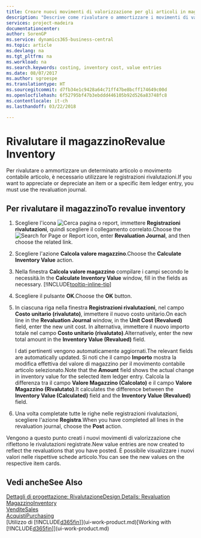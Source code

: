 ```yaml
---
title: Creare nuovi movimenti di valorizzazione per gli articoli in magazzino| Documenti Microsoft
description: "Descrive come rivalutare o ammortizzare i movimenti di valorizzazione di uno o più articoli in magazzino registrandone il corrente valore calcolato."
services: project-madeira
documentationcenter: 
author: SorenGP
ms.service: dynamics365-business-central
ms.topic: article
ms.devlang: na
ms.tgt_pltfrm: na
ms.workload: na
ms.search.keywords: costing, inventory cost, value entries
ms.date: 08/07/2017
ms.author: sgroespe
ms.translationtype: HT
ms.sourcegitcommit: d7fb34e1c9428a64c71ff47be8bcff174649c00d
ms.openlocfilehash: 6f52795bf47b3ebddd446105b92d526a83748fc8
ms.contentlocale: it-ch
ms.lasthandoff: 03/22/2018

---
```

# <a name="revalue-inventory"></a><span data-ttu-id="21d22-103">Rivalutare il magazzino</span><span class="sxs-lookup"><span data-stu-id="21d22-103">Revalue Inventory</span></span>
<span data-ttu-id="21d22-104">Per rivalutare o ammortizzare un determinato articolo o movimento contabile articolo, è necessario utilizzare le registrazioni rivalutazioni.</span><span class="sxs-lookup"><span data-stu-id="21d22-104">If you want to appreciate or depreciate an item or a specific item ledger entry, you must use the revaluation journal.</span></span>

## <a name="to-revalue-inventory"></a><span data-ttu-id="21d22-105">Per rivalutare il magazzino</span><span class="sxs-lookup"><span data-stu-id="21d22-105">To revalue inventory</span></span>
1. <span data-ttu-id="21d22-106">Scegliere l'icona ![Cerca pagina o report](media/ui-search/search_small.png "icona Cerca pagina o report"), immettere **Registrazioni rivalutazioni**, quindi scegliere il collegamento correlato.</span><span class="sxs-lookup"><span data-stu-id="21d22-106">Choose the ![Search for Page or Report](media/ui-search/search_small.png "Search for Page or Report icon") icon, enter **Revaluation Journal**, and then choose the related link.</span></span>
2. <span data-ttu-id="21d22-107">Scegliere l'azione **Calcola valore magazzino**.</span><span class="sxs-lookup"><span data-stu-id="21d22-107">Choose the **Calculate Inventory Value** action.</span></span>
3. <span data-ttu-id="21d22-108">Nella finestra **Calcola valore magazzino** compilare i campi secondo le necessità.</span><span class="sxs-lookup"><span data-stu-id="21d22-108">In the **Calculate Inventory Value** window, fill in the fields as necessary.</span></span> [!INCLUDE[tooltip-inline-tip](includes/tooltip-inline-tip_md.md)]
4. <span data-ttu-id="21d22-109">Scegliere il pulsante **OK**.</span><span class="sxs-lookup"><span data-stu-id="21d22-109">Choose the **OK** button.</span></span>
5. <span data-ttu-id="21d22-110">In ciascuna riga nella finestra **Registrazioni rivalutazioni**, nel campo **Costo unitario (rivalutato)**, immettere il nuovo costo unitario.</span><span class="sxs-lookup"><span data-stu-id="21d22-110">On each line in the **Revaluation Journal** window, in the **Unit Cost (Revalued)** field, enter the new unit cost.</span></span> <span data-ttu-id="21d22-111">In alternativa, immettere il nuovo importo totale nel campo **Costo unitario (rivalutato)**.</span><span class="sxs-lookup"><span data-stu-id="21d22-111">Alternatively, enter the new total amount in the **Inventory Value (Revalued)** field.</span></span>

    <span data-ttu-id="21d22-112">I dati pertinenti vengono automaticamente aggiornati.</span><span class="sxs-lookup"><span data-stu-id="21d22-112">The relevant fields are automatically updated.</span></span> <span data-ttu-id="21d22-113">Si noti che il campo **Importo** mostra la modifica effettiva del valore di magazzino per il movimento contabile articolo selezionato.</span><span class="sxs-lookup"><span data-stu-id="21d22-113">Note that the **Amount** field shows the actual change in inventory value for the selected item ledger entry.</span></span> <span data-ttu-id="21d22-114">Calcola la differenza tra il campo **Valore Magazzino (Calcolato)** e il campo **Valore Magazzino (Rivalutato)**.</span><span class="sxs-lookup"><span data-stu-id="21d22-114">It calculates the difference between the **Inventory Value (Calculated)** field and the **Inventory Value (Revalued)** field.</span></span>
6. <span data-ttu-id="21d22-115">Una volta completate tutte le righe nelle registrazioni rivalutazioni, scegliere l'azione **Registra**.</span><span class="sxs-lookup"><span data-stu-id="21d22-115">When you have completed all lines in the revaluation journal, choose the **Post** action.</span></span>

<span data-ttu-id="21d22-116">Vengono a questo punto creati i nuovi movimenti di valorizzazione che riflettono le rivalutazioni registrate.</span><span class="sxs-lookup"><span data-stu-id="21d22-116">New value entries are now created to reflect the revaluations that you have posted.</span></span> <span data-ttu-id="21d22-117">È possibile visualizzare i nuovi valori nelle rispettive schede articolo.</span><span class="sxs-lookup"><span data-stu-id="21d22-117">You can see the new values on the respective item cards.</span></span>

## <a name="see-also"></a><span data-ttu-id="21d22-118">Vedi anche</span><span class="sxs-lookup"><span data-stu-id="21d22-118">See Also</span></span>
[<span data-ttu-id="21d22-119">Dettagli di progettazione: Rivalutazione</span><span class="sxs-lookup"><span data-stu-id="21d22-119">Design Details: Revaluation</span></span>](design-details-revaluation.md)  
[<span data-ttu-id="21d22-120">Magazzino</span><span class="sxs-lookup"><span data-stu-id="21d22-120">Inventory</span></span>](inventory-manage-inventory.md)  
[<span data-ttu-id="21d22-121">Vendite</span><span class="sxs-lookup"><span data-stu-id="21d22-121">Sales</span></span>](sales-manage-sales.md)  
[<span data-ttu-id="21d22-122">Acquisti</span><span class="sxs-lookup"><span data-stu-id="21d22-122">Purchasing</span></span>](purchasing-manage-purchasing.md)  
<span data-ttu-id="21d22-123">[Utilizzo di [!INCLUDE[d365fin](includes/d365fin_md.md)]](ui-work-product.md)</span><span class="sxs-lookup"><span data-stu-id="21d22-123">[Working with [!INCLUDE[d365fin](includes/d365fin_md.md)]](ui-work-product.md)</span></span>

